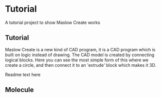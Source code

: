 # Tutorial
A tutorial project to show Maslow Create works
## Tutorial


Maslow Create is a new kind of CAD program, it is a CAD program which is built on logic instead of drawing. The CAD model is created by connecting logical blocks. Here you can see the most simple form of this where we create a circle, and then connect it to an 'extrude' block which makes it 3D.


Readme text here


## Molecule


